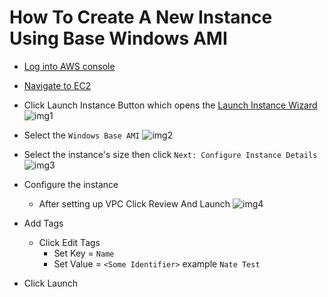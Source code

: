 # How To Create A New Instance Using Base Windows AMI

- [Log into AWS console](https://console.aws.amazon.com)
- [Navigate to EC2](https://console.aws.amazon.com/ec2/v2/home?region=us-east-1)
- Click Launch Instance Button which opens the [Launch Instance Wizard](https://console.aws.amazon.com/ec2/v2/home?region=us-east-1#LaunchInstanceWizard:)
![img1]



- Select the `Windows Base AMI`
![img2]


- Select the instance's size then click `Next: Configure Instance Details` 
![img3]

- Configure the instance
  - After setting up VPC Click Review And Launch 
![img4]

- Add Tags
  - Click Edit Tags
    - Set Key = `Name`
    - Set Value = `<Some Identifier>` example `Nate Test`

- Click Launch


[img1]: https://raw.githubusercontent.com/AlliedPayment/Documentation/master/assets/aws-ec2-dashboard.PNG?token=AGnIbcQVNO8GuW-Jr_7MjcIC8gV7KL7Rks5ZrrkawA%3D%3D
[img2]: https://raw.githubusercontent.com/AlliedPayment/Documentation/master/assets/aws-ec2-instance-wizard.PNG?token=AGnIbfCnBo7jGdnVDks4faPemMRCulXeks5ZrrqJwA%3D%3D
[img3]: https://raw.githubusercontent.com/AlliedPayment/Documentation/master/assets/aws-ec2-instance-size.PNG?token=AGnIbf8NQ0WJStTm-386w8_0fZ-lqK7Bks5ZrrtswA%3D%3D 
[img4]: https://raw.githubusercontent.com/AlliedPayment/Documentation/master/assets/aws-ec2-configure-instance.PNG?token=AGnIbeR90lyO637Kowbj8OzGbLUj3Jbnks5ZrscowA%3D%3D
